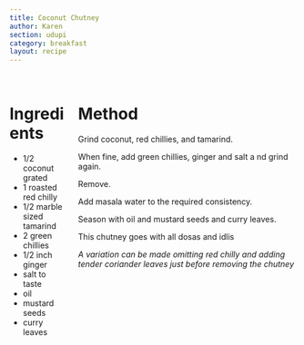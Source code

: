 ```yaml
---
title: Coconut Chutney
author: Karen
section: udupi
category: breakfast
layout: recipe
---
```


<br>
<div class='columns'> <div class='column is-one-third p-3' markdown='1'>

# Ingredients


* 1/2 coconut grated
* 1 roasted red chilly
* 1/2 marble sized tamarind
* 2 green chillies
* 1/2 inch ginger
* salt to taste
* oil
* mustard seeds
* curry leaves



</div> <div class='column is-two-thirds p-3' markdown='1'>

# Method

Grind coconut, red chillies, and tamarind.

When fine, add green chillies, ginger and salt a nd grind again.

Remove.

Add masala water to the required consistency.

Season with oil and mustard seeds and curry leaves.

This chutney goes with all dosas and idlis

_A variation can be made omitting red chilly and adding tender coriander leaves just before removing the chutney_

</div> </div>
